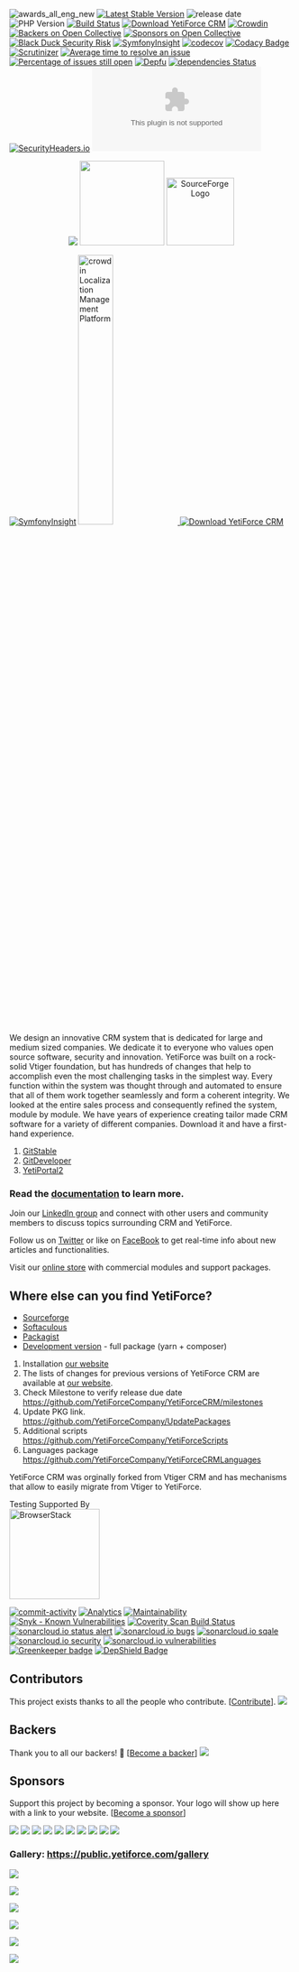 ![awards_all_eng_new](https://user-images.githubusercontent.com/10197525/47670510-aa6e9880-dbad-11e8-9720-be7f34dba9e1.jpg)
[![Latest Stable Version](https://poser.pugx.org/yetiforce/yetiforce-crm/v/stable)](https://packagist.org/packages/yetiforce/yetiforce-crm)
![release date](https://img.shields.io/github/release-date/YetiForceCompany/YetiForceCRM)
![PHP Version](https://img.shields.io/packagist/php-v/yetiforce/yetiforce-crm)
[![Build Status](https://travis-ci.org/YetiForceCompany/YetiForceCRM.svg?branch=developer)](https://travis-ci.org/YetiForceCompany/YetiForceCRM)
[![Download YetiForce CRM](https://img.shields.io/sourceforge/dt/yetiforce.svg)](https://sourceforge.net/projects/yetiforce/files/latest/download)
[![Crowdin](https://d322cqt584bo4o.cloudfront.net/yetiforcecrm/localized.svg)](https://crowdin.com/project/yetiforcecrm)
[![Backers on Open Collective](https://opencollective.com/YetiForceCRM/backers/badge.svg)](#backers) 
[![Sponsors on Open Collective](https://opencollective.com/YetiForceCRM/sponsors/badge.svg)](#sponsors) 
[![Black Duck Security Risk](https://copilot.blackducksoftware.com/github/repos/YetiForceCompany/YetiForceCRM/branches/developer/badge-risk.svg)](https://copilot.blackducksoftware.com/github/repos/YetiForceCompany/YetiForceCRM/branches/developer)
[![SymfonyInsight](https://insight.symfony.com/projects/189f9068-d777-44a7-9164-9242e81df88c/mini.svg)](https://insight.symfony.com/projects/189f9068-d777-44a7-9164-9242e81df88c)
[![codecov](https://codecov.io/gh/YetiForceCompany/YetiForceCRM/branch/developer/graph/badge.svg)](https://codecov.io/gh/YetiForceCompany/YetiForceCRM)
[![Codacy Badge](https://api.codacy.com/project/badge/Grade/161d09ea3c824405b762a0c9edc2845e)](https://www.codacy.com/app/mariuszkrzaczkowski/YetiForceCRM?utm_source=github.com&amp;utm_medium=referral&amp;utm_content=YetiForceCompany/YetiForceCRM&amp;utm_campaign=Badge_Grade)
[![Scrutinizer](https://scrutinizer-ci.com/g/YetiForceCompany/YetiForceCRM/badges/quality-score.png?b=developer)](https://scrutinizer-ci.com/g/YetiForceCompany/YetiForceCRM/)
[![Average time to resolve an issue](http://isitmaintained.com/badge/resolution/YetiForceCompany/YetiForceCRM.svg)](http://isitmaintained.com/project/YetiForceCompany/YetiForceCRM "Average time to resolve an issue")
[![Percentage of issues still open](http://isitmaintained.com/badge/open/YetiForceCompany/YetiForceCRM.svg)](http://isitmaintained.com/project/YetiForceCompany/YetiForceCRM "Percentage of issues still open")
[![Depfu](https://badges.depfu.com/badges/56870798a59eff717ff60bc775ca6a33/overview.svg)](https://depfu.com/github/YetiForceCompany/YetiForceCRM)
[![dependencies Status](https://david-dm.org/YetiForceCompany/YetiForceCRM/status.svg)](https://david-dm.org/YetiForceCompany/YetiForceCRM)
[![SecurityHeaders.io](https://img.shields.io/security-headers?url=https%3A%2F%2Fgitdeveloper.yetiforce.com)](https://securityheaders.io/?q=https://gitdeveloper.yetiforce.com)
[![mozilla-observatory](https://img.shields.io/mozilla-observatory/grade/gitdeveloper.yetiforce.com?publish)](https://observatory.mozilla.org/analyze/gitdeveloper.yetiforce.com)

<p align="center">
	<a href='http://www.capterra.com/customer-relationship-management-software/reviews/159123/Yetiforce%20/YetiForce?utm_source=vendor&utm_medium=badge&utm_campaign=capterra_reviews_badge'>  <img border='0' src='https://assets.capterra.com/badge/470cd214b89233aa4e89972fa49c3253.png?v=2111411&p=159123' /></a>
	<a href='https://www.capterra.com/customer-relationship-management-software/#affordable' width="50"><img border='0' src='https://public.yetiforce.com/img/CRM-AF-2017.png' width="150" /></a>
	<a href="https://sourceforge.net/software/product/Yetiforce/?pk_campaign=badge&amp;pk_source=vendor">
		<img alt="SourceForge Logo" src="https://sourceforge.net/cdn/syndication/badge_img/2970487/dark-default" height="120px">
	</a>
</p>

[![SymfonyInsight](https://insight.symfony.com/projects/189f9068-d777-44a7-9164-9242e81df88c/big.png)](https://insight.symfony.com/projects/189f9068-d777-44a7-9164-9242e81df88c)
<a href="https://crowdin.com/project/yetiforcecrm" rel="nofollow">
<img width="35%" src="https://support.crowdin.com/assets/logos/crowdin-CollaborativeTranslationTool-logo.png" alt="crowdin Localization Management Platform">
</a>
[![Download YetiForce CRM](https://a.fsdn.com/con/app/sf-download-button)](https://sourceforge.net/projects/yetiforce/files/latest/download) 

We design an innovative CRM system that is dedicated for large and medium sized companies. We dedicate it to everyone who values open source software, security and innovation. YetiForce was built on a rock-solid Vtiger foundation, but has hundreds of changes that help to accomplish even the most challenging tasks in the simplest way. Every function within the system was thought through and automated to ensure that all of them work together seamlessly and form a coherent integrity. We looked at the entire sales process and consequently refined the system, module by module. We have years of experience creating tailor made CRM software for a variety of different companies. Download it and have a first-hand experience.

1. [GitStable](https://gitstable.yetiforce.com)
2. [GitDeveloper](https://gitdeveloper.yetiforce.com)
3. [YetiPortal2](https://gitdeveloper.yetiforce.com/portal/)

### Read the [documentation](https://yetiforce.com/en/knowledge-base/documentation) to learn more.

Join our [LinkedIn group](https://www.linkedin.com/groups/8177576) and connect with other users and community members to discuss topics surrounding CRM and YetiForce.

Follow us on [Twitter](https://twitter.com/YetiForceEN) or like on [FaceBook](https://www.facebook.com/YetiForce-CRM-158646854306054/?ref=aymt_homepage_panel) to get real-time info about new articles and functionalities. 

Visit our [online store](https://yetiforce.shop/) with commercial modules and support packages.

## Where else can you find YetiForce?
- [Sourceforge](https://sourceforge.net/projects/yetiforce/)
- [Softaculous](http://www.softaculous.com/apps/erp/YetiForce)
- [Packagist](https://packagist.org/packages/yetiforce/yetiforce-crm)
- [Development version](https://download.yetiforce.com/developer.zip) - full package (yarn + composer)

1. Installation [our website](https://yetiforce.com/en/knowledge-base/documentation/implementer-documentation/item/crm-installation)
2. The lists of changes for previous versions of YetiForce CRM are available at [our website](https://yetiforce.com/en/knowledge-base/documentation/developer-documentation/category/changes).
3. Check Milestone to verify release due date
https://github.com/YetiForceCompany/YetiForceCRM/milestones
4. Update PKG link.
https://github.com/YetiForceCompany/UpdatePackages
5. Additional scripts
https://github.com/YetiForceCompany/YetiForceScripts
6. Languages package
https://github.com/YetiForceCompany/YetiForceCRMLanguages

YetiForce CRM was orginally forked from Vtiger CRM and has mechanisms that allow to easily migrate from Vtiger to YetiForce.

Testing Supported By<br/>
<a href="http://browserstack.com">
<img width="160" src="http://foundation.zurb.com/sites/docs/assets/img/logos/browser-stack.svg" alt="BrowserStack"/>
</a>


[![commit-activity](https://img.shields.io/github/commit-activity/m/YetiForceCompany/YetiForceCRM?style=plastic)]()
[![Analytics](https://ga-beacon.appspot.com/UA-81376231-1/welcome-page)](https://github.com/igrigorik/ga-beacon)
[![Maintainability](https://api.codeclimate.com/v1/badges/2e9276651b48a905f0ee/maintainability)](https://codeclimate.com/github/YetiForceCompany/YetiForceCRM/maintainability)
[![Snyk - Known Vulnerabilities](https://snyk.io/test/github/YetiForceCompany/YetiForceCRM/badge.svg)](https://snyk.io/test/github/YetiForceCompany/YetiForceCRM)
<a href="https://scan.coverity.com/projects/yetiforcecompany-yetiforcecrm">
  <img alt="Coverity Scan Build Status" src="https://scan.coverity.com/projects/16547/badge.svg"/>
</a>
[![sonarcloud.io status alert](https://sonarcloud.io/api/project_badges/measure?project=YetiForceCRM&metric=alert_status)](https://sonarcloud.io/dashboard?id=YetiForceCRM)
[![sonarcloud.io bugs](https://sonarcloud.io/api/project_badges/measure?project=YetiForceCRM&metric=bugs)](https://sonarcloud.io/dashboard?id=YetiForceCRM)
[![sonarcloud.io sqale](https://sonarcloud.io/api/project_badges/measure?project=YetiForceCRM&metric=sqale_rating)](https://sonarcloud.io/dashboard?id=YetiForceCRM)
[![sonarcloud.io security](https://sonarcloud.io/api/project_badges/measure?project=YetiForceCRM&metric=security_rating)](https://sonarcloud.io/dashboard?id=YetiForceCRM)
[![sonarcloud.io vulnerabilities](https://sonarcloud.io/api/project_badges/measure?project=YetiForceCRM&metric=vulnerabilities)](https://sonarcloud.io/dashboard?id=YetiForceCRM)
[![Greenkeeper badge](https://badges.greenkeeper.io/YetiForceCompany/YetiForceCRM.svg)](https://greenkeeper.io/)
[![DepShield Badge](https://depshield.sonatype.org/badges/owner/repository/depshield.svg)](https://depshield.github.io)


## Contributors
 This project exists thanks to all the people who contribute. [[Contribute](CONTRIBUTING.md)].
<a href="https://github.com/YetiForceCompany/YetiForceCRM/graphs/contributors"><img src="https://opencollective.com/YetiForceCRM/contributors.svg?width=890&button=false" /></a>

## Backers
 Thank you to all our backers! 🙏 [[Become a backer](https://opencollective.com/YetiForceCRM#backer)]
 <a href="https://opencollective.com/YetiForceCRM#backers" target="_blank"><img src="https://opencollective.com/YetiForceCRM/backers.svg?width=890"></a>

 ## Sponsors
 Support this project by becoming a sponsor. Your logo will show up here with a link to your website. [[Become a sponsor](https://opencollective.com/YetiForceCRM#sponsor)]

<a href="https://opencollective.com/YetiForceCRM/sponsor/0/website" target="_blank"><img src="https://opencollective.com/YetiForceCRM/sponsor/0/avatar.svg"></a>
<a href="https://opencollective.com/YetiForceCRM/sponsor/1/website" target="_blank"><img src="https://opencollective.com/YetiForceCRM/sponsor/1/avatar.svg"></a>
<a href="https://opencollective.com/YetiForceCRM/sponsor/2/website" target="_blank"><img src="https://opencollective.com/YetiForceCRM/sponsor/2/avatar.svg"></a>
<a href="https://opencollective.com/YetiForceCRM/sponsor/3/website" target="_blank"><img src="https://opencollective.com/YetiForceCRM/sponsor/3/avatar.svg"></a>
<a href="https://opencollective.com/YetiForceCRM/sponsor/4/website" target="_blank"><img src="https://opencollective.com/YetiForceCRM/sponsor/4/avatar.svg"></a>
<a href="https://opencollective.com/YetiForceCRM/sponsor/5/website" target="_blank"><img src="https://opencollective.com/YetiForceCRM/sponsor/5/avatar.svg"></a>
<a href="https://opencollective.com/YetiForceCRM/sponsor/6/website" target="_blank"><img src="https://opencollective.com/YetiForceCRM/sponsor/6/avatar.svg"></a>
<a href="https://opencollective.com/YetiForceCRM/sponsor/7/website" target="_blank"><img src="https://opencollective.com/YetiForceCRM/sponsor/7/avatar.svg"></a>
<a href="https://opencollective.com/YetiForceCRM/sponsor/8/website" target="_blank"><img src="https://opencollective.com/YetiForceCRM/sponsor/8/avatar.svg"></a>
<a href="https://opencollective.com/YetiForceCRM/sponsor/9/website" target="_blank"><img src="https://opencollective.com/YetiForceCRM/sponsor/9/avatar.svg"></a>

### Gallery: https://public.yetiforce.com/gallery

![](https://public.yetiforce.com/img/main/1_Home_page.png)

![](https://public.yetiforce.com/gallery/uploads/big/7679123c2d73f4065c9abc532d1bde77.png)

![](https://public.yetiforce.com/img/main/3_Home_page.png)

![](https://public.yetiforce.com/img/main/4_Calendar.png)

![](https://public.yetiforce.com/img/main/8_List_Accounts.png)

![](https://public.yetiforce.com/img/main/24_Detail_Projects_Gantt_Months.png)
